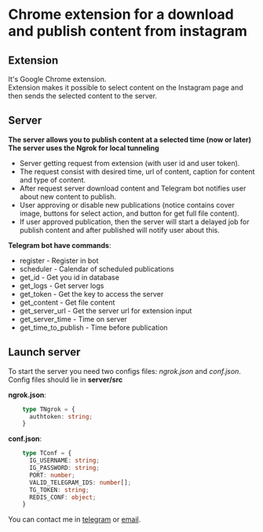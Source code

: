 # Chrome extension for a download and publish content from instagram 

## Extension
It's Google Chrome extension. <br/>
Extension makes it possible to select content on the Instagram page and then sends the selected content to the server.

## Server
**The server allows you to publish content at a selected time (now or later)** <br/>
**The server uses the Ngrok for local tunneling**

- Server getting request from extension (with user id and user token).
- The request consist with desired time, url of content, caption for content and type of content.
- After request server download content and Telegram bot notifies user about new content to publish.
- User approving or disable new publications (notice contains cover image, buttons for select action, and button for get full file content).
- If user approved publication, then the server will start a delayed job for publish content and after published will notify user about this.

**Telegram bot have commands**: 
- register - Register in bot
- scheduler - Calendar of scheduled publications
- get_id - Get you id in database
- get_logs - Get server logs
- get_token - Get the key to access the server
- get_content - Get file content
- get_server_url - Get the server url for extension input
- get_server_time - Time on server
- get_time_to_publish - Time before publication

## Launch server
To start the server you need two configs files: _ngrok.json_ and _conf.json_. <br/>
Config files should lie in **server/src**

**ngrok.json**: 
```typescript
    type TNgrok = {
      authtoken: string;
    }
```

**conf.json**: 
```typescript
    type TConf = {
      IG_USERNAME: string;
      IG_PASSWORD: string;
      PORT: number;
      VALID_TELEGRAM_IDS: number[];
      TG_TOKEN: string;
      REDIS_CONF: object;
    }
```

You can contact me in [telegram](https://t.me/sckroll17) or [email](mailto:zololotarenko.2015@gmail.com).
